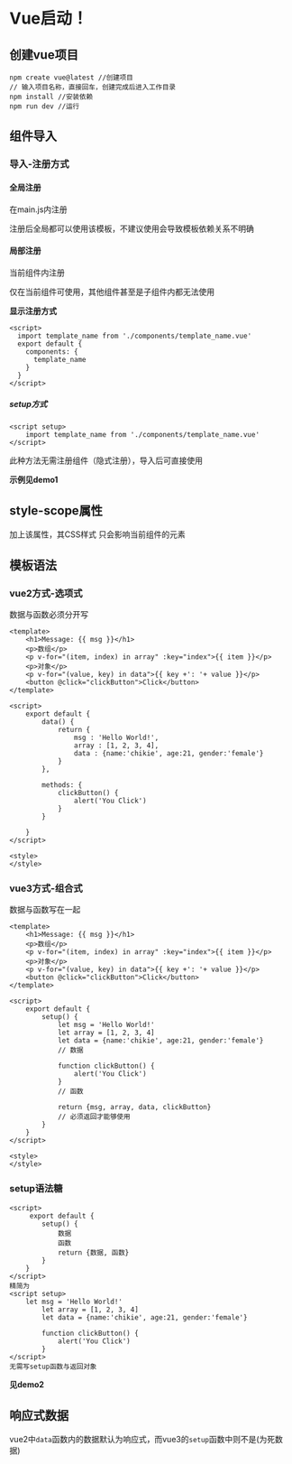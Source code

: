 # **Vue启动！**



## **创建vue项目**

```shell
npm create vue@latest //创建项目
// 输入项目名称，直接回车，创建完成后进入工作目录
npm install //安装依赖
npm run dev //运行
```



## **组件导入**



### 导入-注册方式

#### 全局注册

在main.js内注册

注册后全局都可以使用该模板，不建议使用会导致模板依赖关系不明确



#### 局部注册

当前组件内注册

仅在当前组件可使用，其他组件甚至是子组件内都无法使用



**显示注册方式**

```vue
<script>
  import template_name from './components/template_name.vue'
  export default {
    components: {
      template_name
    }
  }
</script>
```



##### setup方式

```vue
<script setup>
    import template_name from './components/template_name.vue'
</script>
```

此种方法无需注册组件（隐式注册），导入后可直接使用



**示例见demo1**



## style-scope属性

加上该属性，其CSS样式 只会影响当前组件的元素



## 模板语法



### vue2方式-选项式

数据与函数必须分开写

```vue
<template>
    <h1>Message: {{ msg }}</h1>
    <p>数组</p>
    <p v-for="(item, index) in array" :key="index">{{ item }}</p>
    <p>对象</p>
    <p v-for="(value, key) in data">{{ key +': '+ value }}</p>
    <button @click="clickButton">Click</button>
</template>

<script>
    export default {
        data() {
            return {
                msg : 'Hello World!',
                array : [1, 2, 3, 4],
                data : {name:'chikie', age:21, gender:'female'}
            }
        },

        methods: {
            clickButton() {
                alert('You Click')
            }
        }
        
    }
</script>

<style>
</style>
```



### vue3方式-组合式

数据与函数写在一起

```vue
<template>
    <h1>Message: {{ msg }}</h1>
    <p>数组</p>
    <p v-for="(item, index) in array" :key="index">{{ item }}</p>
    <p>对象</p>
    <p v-for="(value, key) in data">{{ key +': '+ value }}</p>
    <button @click="clickButton">Click</button>
</template>

<script>
    export default {
        setup() {
            let msg = 'Hello World!'
            let array = [1, 2, 3, 4]
            let data = {name:'chikie', age:21, gender:'female'}
            // 数据
            
            function clickButton() {
                alert('You Click')
            }
            // 函数

            return {msg, array, data, clickButton}
            // 必须返回才能够使用
        }
    }
</script>

<style>
</style>
```



### setup语法糖

```vue
<script>
     export default {
        setup() {
			数据
			函数
			return {数据, 函数}
		}
	}
</script>
精简为
<script setup>
    let msg = 'Hello World!'
        let array = [1, 2, 3, 4]
        let data = {name:'chikie', age:21, gender:'female'}
        
        function clickButton() {
            alert('You Click')
        }
</script>
无需写setup函数与返回对象
```



**见demo2**





## 响应式数据



vue2中`data`函数内的数据默认为响应式，而vue3的`setup`函数中则不是(为死数据)
